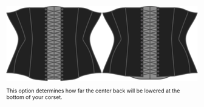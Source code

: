 
![The back drop option on Cathrin](./backdrop.svg)

This option determines how far the center back will be lowered at the bottom of your corset.